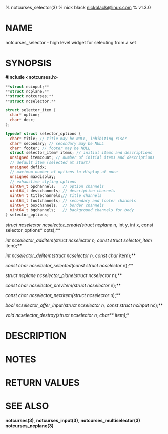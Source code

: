 % notcurses_selector(3)
% nick black <nickblack@linux.com>
% v1.3.0

# NAME

notcurses_selector - high level widget for selecting from a set

# SYNOPSIS

**#include <notcurses.h>**

```c
**struct ncinput;**
**struct ncplane;**
**struct notcurses;**
**struct ncselector;**

struct selector_item {
  char* option;
  char* desc;
};

typedef struct selector_options {
  char* title; // title may be NULL, inhibiting riser
  char* secondary; // secondary may be NULL
  char* footer; // footer may be NULL
  struct selector_item* items; // initial items and descriptions
  unsigned itemcount; // number of initial items and descriptions
  // default item (selected at start)
  unsigned defidx;
  // maximum number of options to display at once
  unsigned maxdisplay;
  // exhaustive styling options
  uint64_t opchannels;   // option channels
  uint64_t descchannels; // description channels
  uint64_t titlechannels;// title channels
  uint64_t footchannels; // secondary and footer channels
  uint64_t boxchannels;  // border channels
  uint64_t bgchannels;   // background channels for body
} selector_options;
```

**struct ncselector* ncselector_create(struct ncplane* n, int y, int x, const selector_options* opts);**

**int ncselector_additem(struct ncselector* n, const struct selector_item* item);**

**int ncselector_delitem(struct ncselector* n, const char* item);**

**const char* ncselector_selected(const struct ncselector* n);**

**struct ncplane* ncselector_plane(struct ncselector* n);**

**const char* ncselector_previtem(struct ncselector* n);**

**const char* ncselector_nextitem(struct ncselector* n);**

**bool ncselector_offer_input(struct ncselector* n, const struct ncinput* nc);**

**void ncselector_destroy(struct ncselector* n, char\*\* item);**

# DESCRIPTION

# NOTES

# RETURN VALUES

# SEE ALSO

**notcurses(3)**,
**notcurses_input(3)**,
**notcurses_multiselector(3)**
**notcurses_ncplane(3)**
